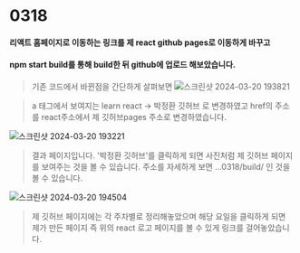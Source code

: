 # 0318

#### 리액트 홈페이지로 이동하는 링크를 제 react github pages로 이동하게 바꾸고
#### npm start build를 통해 build한 뒤 github에 업로드 해보았습니다.

> 기존 코드에서 바뀐점을 간단하게 살펴보면
![스크린샷 2024-03-20 193821](https://github.com/PM950704/React/assets/127920204/41cd1104-0177-4370-b7f2-78fab848496c)

> a 태그에서 보여지는 learn react -> 박정환 깃허브 로 변경하였고
> href의 주소를 react주소에서 제 깃허브pages 주소로 변경하였습니다.

![스크린샷 2024-03-20 193221](https://github.com/PM950704/React/assets/127920204/efa62cbd-9914-4f8b-92b2-069f0aaba7b1)

> 결과 페이지입니다.
> '박정환 깃허브'를 클릭하게 되면 사진처럼 제 깃허브 페이지를 보여주는 것을 볼 수 있습니다.
> 주소를 자세하게 보면 ...0318/build/ 인 것을 볼 수 있습니다.

![스크린샷 2024-03-20 194504](https://github.com/PM950704/React/assets/127920204/674bd356-4ae4-48fa-88a6-84bd2d6df5b8)

> 제 깃허브 페이지에는 각 주차별로 정리해놓았으며 해당 요일을 클릭하게 되면 제가 만든 페이지 즉 위의 react 로고 페이지를 볼 수 있게 링크를 걸어놓았습니다.
